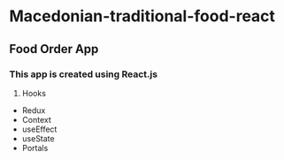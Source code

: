 # Macedonian-traditional-food-react
## Food Order App

### This app is created using React.js

1. Hooks
- Redux
- Context
- useEffect
- useState
- Portals
